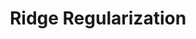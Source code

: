 ---
title: "Ridge Regularization"

categories: ['']

tags: ['Ridge', 'Regularization']

arabic: ['تنظيم ريدج']

publishers: ['معجم مصطلحات التعلم الآلي والتعلم العميق وعلم البيانات']

types: "word"

slug: ""
---